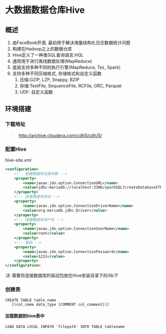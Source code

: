 # 大数据数据仓库Hive

## 概述

1.  由FaceBook开源, 最初用于解决海量结构化日志数据统计问题
2.  构建在Hadoop之上的数据仓库
3.  Hive定义了一种类SQL查询语言:HQL
4.  通常用于进行离线数据处理(MapReduce)
5.  底层支持多种不同的执行引擎(MapReduce, Tez, Spark)
6.  支持多种不同压缩格式, 存储格式和自定义函数
    1.  压缩:GZIP, LZP, Snappy, BZIP
    2.  存储:TextFile, SequenceFile, RCFile, ORC, Parquet
    3.  UDF: 自定义函数

## 环境搭建

### 下载地址

>   ​	http://archive.cloudera.com/cdh5/cdh/5/

### 配置Hive

hive-site.xml  

```xml
<configuration>
    <!-- 配置数据库连接参数 -->
    <property>
        <name>javax.jdo.option.ConnectionURL</name>
        <value>jdbc:mariadb://localhost:3306/sparkSQL?createDatabaseIfNotExist=true</value>
    </property>
    <!-- 连接数据库驱动 -->
    <property>
        <name>javax.jdo.option.ConnectionDriverName</name>
        <value>org.mariadb.jdbc.Driver</value>
    </property>
    <!-- 连接数据库用户名 -->
    <property>
        <name>javax.jdo.option.ConnectionUserName</name>
        <value>root</value>
    </property>
    <!-- 密码 -->
    <property>
        <name>javax.jdo.option.ConnectionPassword</name>
        <value>1212</value>
    </property>
</configuration>
```

*注:* 需要将连接数据库的驱动包放在Hive安装目录下的/lib下

### 创建表

```HQL
CREATE TABLE table_name
​	[(col_name data_type [COMMENT col_comment])]
```



#### 加载数据到hive表中

``` HQL
LOAD DATA LOCAL INPATH 'filepath' INTO TABLE tablename
```

